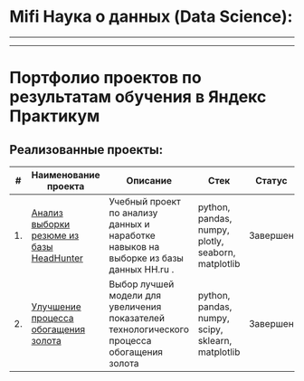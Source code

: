 # Mifi Наука о данных (Data Science):
---
---
# Портфолио проектов по результатам обучения в Яндекс Практикум
## Реализованные проекты:

| #    | Наименование проекта                | Описание                                                     | Стек                                                         | Статус |
| ---- | ------------------------------------------------------------ | ------------------------------------------------------------ | ------------------------------------------------------------ | ------|
| 1.   | [Анализ выборки резюме из базы HeadHunter](https://github.com/ipd0828/SkillFactoty-MIFI/blob/main/Project.%20Ноутбук-шаблон%20(1).ipynb)| Учебный проект по анализу данных и наработке навыков на выборке из базы данных HH.ru .  | python, pandas, numpy, plotly, seaborn, matplotlib | Завершен |
| 2.   | [Улучшение процесса обогащения золота](https://github.com/ipd0828/portfolio/blob/main/Project-2/) | Выбор лучшей модели для увеличения <br/>показателей технологического процесса <br/>обогащения золота | python, pandas, numpy, scipy, sklearn, matplotlib       |  Завершен |

